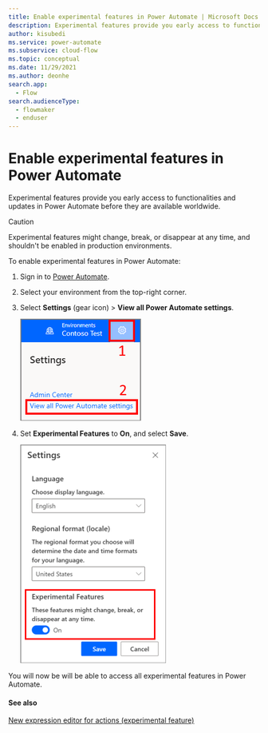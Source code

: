 ```yaml
---
title: Enable experimental features in Power Automate | Microsoft Docs
description: Experimental features provide you early access to functionalities and updates in Power Automate before they are available worldwide.
author: kisubedi 
ms.service: power-automate
ms.subservice: cloud-flow
ms.topic: conceptual
ms.date: 11/29/2021
ms.author: deonhe
search.app: 
  - Flow
search.audienceType: 
  - flowmaker
  - enduser
---
```

# Enable experimental features in Power Automate

Experimental features provide you early access to functionalities and updates in Power Automate before they are available worldwide.

> [!CAUTION]
> Experimental features might change, break, or disappear at any time, and shouldn't be enabled in production environments.

To enable experimental features in Power Automate:

1. Sign in to [Power Automate](https://flow.microsoft.com).

1. Select your environment from the top-right corner.

1. Select **Settings** (gear icon) > **View all Power Automate settings**.

    ![Power Automate Settings](media/pauto-settings.png)

1. Set **Experimental Features** to **On**, and select **Save**.

   ![Turn on experimental features](media/experimental-features.png)

You will now be will be able to access all experimental features in Power Automate.

#### See also

[New expression editor for actions (experimental feature)](multi-step-logic-flow.md#new-expression-editor-for-actions-experimental-feature)